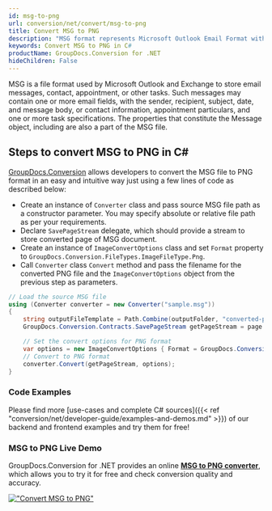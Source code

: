 ```yaml
---
id: msg-to-png
url: conversion/net/convert/msg-to-png
title: Convert MSG to PNG
description: "MSG format represents Microsoft Outlook Email Format with .msg extension. Learn how to convert MSG to PNG file programmatically in C# language using GroupDocs.Conversion for .NET library."
keywords: Convert MSG to PNG in C#
productName: GroupDocs.Conversion for .NET
hideChildren: False
---
```


MSG is a file format used by Microsoft Outlook and Exchange to store email messages, contact, appointment, or other tasks. Such messages may contain one or more email fields, with the sender, recipient, subject, date, and message body, or contact information, appointment particulars, and one or more task specifications. The properties that constitute the Message object, including are also a part of the MSG file.

## Steps to convert MSG to PNG in C#

[GroupDocs.Conversion](https://products.groupdocs.com/conversion/net) allows developers to convert the MSG file to PNG format in an easy and intuitive way just using a few lines of code as described below:

* Create an instance of `Converter` class and pass source MSG file path as a constructor parameter. You may specify absolute or relative file path as per your requirements. 
* Declare `SavePageStream` delegate, which should provide a stream to store converted page of MSG document.
* Create an instance of `ImageConvertOptions` class and set `Format` property to `GroupDocs.Conversion.FileTypes.ImageFileType.Png`.
* Call `Converter` class `Convert` method and pass the filename for the converted PNG file and the `ImageConvertOptions` object from the previous step as parameters.

```csharp
// Load the source MSG file
using (Converter converter = new Converter("sample.msg"))
{
    string outputFileTemplate = Path.Combine(outputFolder, "converted-page-{0}.png");
    GroupDocs.Conversion.Contracts.SavePageStream getPageStream = page => new FileStream(string.Format(outputFileTemplate, page), FileMode.Create);

    // Set the convert options for PNG format
    var options = new ImageConvertOptions { Format = GroupDocs.Conversion.FileTypes.ImageFileType.Png };   
    // Convert to PNG format
    converter.Convert(getPageStream, options);
}
```

### Code Examples

Please find more [use-cases and complete C# sources]({{< ref "conversion/net/developer-guide/examples-and-demos.md" >}}) of our backend and frontend examples and try them for free!

### MSG to PNG Live Demo

GroupDocs.Conversion for .NET provides an online [**MSG to PNG converter**](https://products.groupdocs.app/conversion/msg-to-png), which allows you to try it for free and check conversion quality and accuracy.

[!["Convert MSG to PNG"](conversion/net/images/convert-to-png/convert-msg-to-png.png)](https://products.groupdocs.app/conversion/msg-to-png)